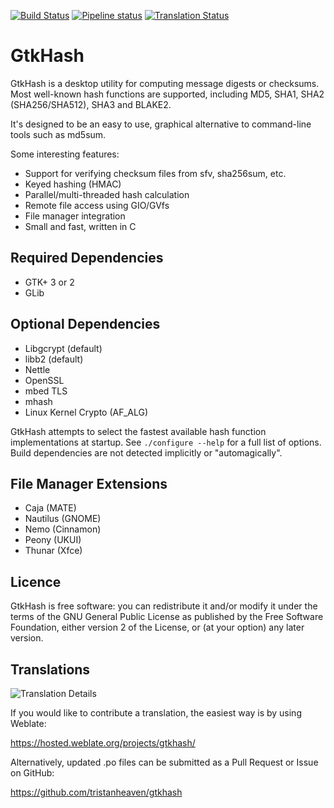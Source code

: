 [![Build Status](https://travis-ci.com/tristanheaven/gtkhash.svg?branch=master)](https://travis-ci.com/tristanheaven/gtkhash)
[![Pipeline status](https://gitlab.com/tristanheaven/gtkhash/badges/master/pipeline.svg)](https://gitlab.com/tristanheaven/gtkhash/commits/master)
[![Translation Status](https://hosted.weblate.org/widgets/gtkhash/-/svg-badge.svg)](https://hosted.weblate.org/projects/gtkhash/)

GtkHash
=======

GtkHash is a desktop utility for computing message digests or checksums.
Most well-known hash functions are supported, including MD5, SHA1,
SHA2 (SHA256/SHA512), SHA3 and BLAKE2.

It's designed to be an easy to use, graphical alternative to command-line
tools such as md5sum.

Some interesting features:
* Support for verifying checksum files from sfv, sha256sum, etc.
* Keyed hashing (HMAC)
* Parallel/multi-threaded hash calculation
* Remote file access using GIO/GVfs
* File manager integration
* Small and fast, written in C

Required Dependencies
-------------
* GTK+ 3 or 2
* GLib

Optional Dependencies
---------------------
* Libgcrypt (default)
* libb2 (default)
* Nettle
* OpenSSL
* mbed TLS
* mhash
* Linux Kernel Crypto (AF_ALG)

GtkHash attempts to select the fastest available hash function
implementations at startup. See `./configure --help` for a full list of
options. Build dependencies are not detected implicitly or "automagically".

File Manager Extensions
-----------------------
* Caja (MATE)
* Nautilus (GNOME)
* Nemo (Cinnamon)
* Peony (UKUI)
* Thunar (Xfce)

Licence
-------
GtkHash is free software: you can redistribute it and/or modify it under the
terms of the GNU General Public License as published by the Free Software
Foundation, either version 2 of the License, or (at your option) any later
version.

Translations
------------
![Translation Details](https://hosted.weblate.org/widgets/gtkhash/-/multi-auto.svg)

If you would like to contribute a translation, the easiest way is by using
Weblate:

https://hosted.weblate.org/projects/gtkhash/

Alternatively, updated .po files can be submitted as a Pull Request or Issue on
GitHub:

https://github.com/tristanheaven/gtkhash
